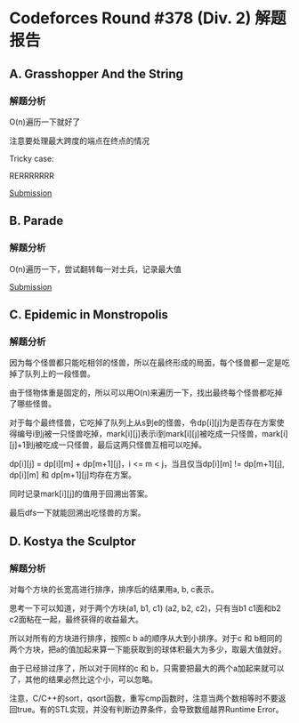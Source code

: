 # Codeforces Round #378 (Div. 2) 解题报告

## A. Grasshopper And the String

### 解题分析

O(n)遍历一下就好了

注意要处理最大跨度的端点在终点的情况

Tricky case:

RERRRRRRR

[Submission](http://codeforces.com/contest/733/submission/21965598)


## B. Parade

### 解题分析

O(n)遍历一下，尝试翻转每一对士兵，记录最大值

[Submission](http://codeforces.com/contest/733/submission/21924729)


## C. Epidemic in Monstropolis

### 解题分析

因为每个怪兽都只能吃相邻的怪兽，所以在最终形成的局面，每个怪兽都一定是吃掉了队列上的一段怪兽。

由于怪物体重是固定的，所以可以用O(n)来遍历一下，找出最终每个怪兽都吃掉了哪些怪兽。

对于每个最终怪兽，它吃掉了队列上从s到e的怪兽，令dp[i][j]为是否存在方案使得编号i到j被一只怪兽吃掉，mark[i][j]表示i到mark[i][j]被吃成一只怪兽，mark[i][j]+1到j被吃成一只怪兽，最后这两只怪兽互相可以吃掉。

dp[i][j] = dp[i][m] + dp[m+1][j]，i <= m < j，当且仅当dp[i][m] != dp[m+1][j], dp[i][m] 和 dp[m+1][j]均存在方案。

同时记录mark[i][j]的值用于回溯出答案。

最后dfs一下就能回溯出吃怪兽的方案。

## D. Kostya the Sculptor

### 解题分析

对每个方块的长宽高进行排序，排序后的结果用a, b, c表示。

思考一下可以知道，对于两个方块(a1, b1, c1) (a2, b2, c2)，只有当b1 c1面和b2 c2面粘在一起，最终获得的收益最大。

所以对所有的方块进行排序，按照c b a的顺序从大到小排序。对于c 和 b相同的两个方块，把a的值加起来算一下能获取到的球体积最大为多少，取最大值就好。

由于已经排过序了，所以对于同样的c 和 b，只需要把最大的两个a加起来就可以了，其他的结果必然比这个小，可以忽略。

注意，C/C++的sort，qsort函数，重写cmp函数时，注意当两个数相等时不要返回true。有的STL实现，并没有判断边界条件，会导致数组越界Runtime Error。
